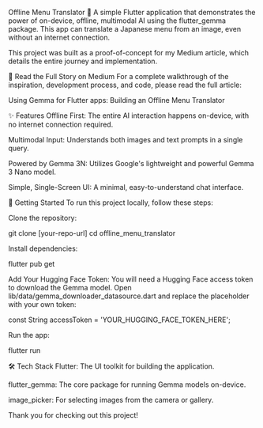Offline Menu Translator 🍜
A simple Flutter application that demonstrates the power of on-device, offline, multimodal AI using the flutter_gemma package. This app can translate a Japanese menu from an image, even without an internet connection.

This project was built as a proof-of-concept for my Medium article, which details the entire journey and implementation.

📖 Read the Full Story on Medium
For a complete walkthrough of the inspiration, development process, and code, please read the full article:

Using Gemma for Flutter apps: Building an Offline Menu Translator

✨ Features
Offline First: The entire AI interaction happens on-device, with no internet connection required.

Multimodal Input: Understands both images and text prompts in a single query.

Powered by Gemma 3N: Utilizes Google's lightweight and powerful Gemma 3 Nano model.

Simple, Single-Screen UI: A minimal, easy-to-understand chat interface.

🚀 Getting Started
To run this project locally, follow these steps:

Clone the repository:

git clone [your-repo-url]
cd offline_menu_translator

Install dependencies:

flutter pub get

Add Your Hugging Face Token:
You will need a Hugging Face access token to download the Gemma model. Open lib/data/gemma_downloader_datasource.dart and replace the placeholder with your own token:

const String accessToken = 'YOUR_HUGGING_FACE_TOKEN_HERE';

Run the app:

flutter run

🛠️ Tech Stack
Flutter: The UI toolkit for building the application.

flutter_gemma: The core package for running Gemma models on-device.

image_picker: For selecting images from the camera or gallery.

Thank you for checking out this project!
